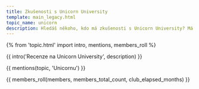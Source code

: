 ```yaml
---
title: Zkušenosti s Unicorn University
template: main_legacy.html
topic_name: unicorn
description: Hledáš někoho, kdo má zkušenosti s Unicorn University? Má smysl hlásit se k nim? Jak moc je to pouze o technologiích firmy Unicorn? Jak je to s kurzem Hatchery, po kterém ti mohou nabídnout práci? Jaký typ otázek můžeš čekat na jejich testech?
---
```

{% from 'topic.html' import intro, mentions, members_roll %}

{{ intro('Recenze na Unicorn University', description) }}

{{ mentions(topic, 'Unicornu') }}

{{ members_roll(members, members_total_count, club_elapsed_months) }}
